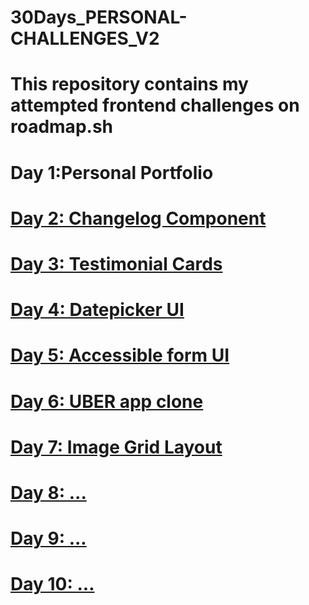 # 30Days_PERSONAL-CHALLENGES_V2  

# This repository contains my attempted frontend challenges on roadmap.sh 

# <a heref="https://roadmap.sh/projects/portfolio-website">Day 1:Personal Portfolio</a> 

# <a href="https://roadmap.sh/projects/changelog-component">Day 2: Changelog Component</a>

# <a href="https://roadmap.sh/projects/testimonial-cards">Day 3: Testimonial Cards</a>

# <a href="https://roadmap.sh/projects/datepicker-ui">Day 4: Datepicker UI</a>

# <a href="https://roadmap.sh/projects/accessible-form-uit">Day 5: Accessible form UI</a>

# <a href="https://roadmap.sh/projects/changelog-component">Day 6: UBER app clone </a>

# <a href="https://roadmap.sh/projects/image-grid">Day 7: Image Grid Layout</a>

# <a href="https://roadmap.sh/projects/image-grid">Day 8: ...</a>

# <a href="https://roadmap.sh/projects/image-grid">Day 9: ...</a>

# <a href="https://roadmap.sh/projects/image-grid">Day 10: ...</a>

